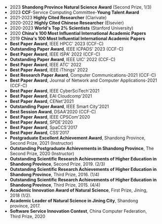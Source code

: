 - 2023 **Shandong Province Natural Science Award** (Second Prize, 1/3)
- 2023 **CCF**-Service Computing Committee-**Young Talent Award** 
- 2021-2023 **Highly Cited Researcher** (Clarivate)
- 2020-2022 **Highly Cited Chinese Researcher** (Elsevier)
- 2020-2023 **World's Top 2% Scientists** (Stanford University)
- 2020 **China's 100 Most Influential International Academic Papers**
- 2019 **China's 100 Most Influential International Academic Papers**
- **Best Paper Award**, IEEE HPCC' 2023 (CCF-C)
- **Outstanding Paper Award**, IEEE ICPADS' 2023 (CCF-C)
- **Best Paper Award**, IEEE ISPA' 2022 (CCF-C)
- **Outstanding Paper Award**, IEEE UIC' 2022 (CCF-C)
- **Best Paper Award**, IEEE ATC' 2022
- **Best Paper Award**, IEEE iThings' 2022
- **Best Research Paper Award**, Computer Communications-2021 (CCF-C)
- **Best Paper Award**, Journal of Network and Computer Applications-2021 (CCF-C)
- **Best Paper Award**, IEEE CyberSciTech'2021
- **Best Paper Award**, EAI Cloudcomp'2021
- **Best Paper Award**, CENet'2021
- **Outstanding Paper Award**, IEEE Smart City'2021
- **Best Session Award**, DSAA'2020 (CCF-C)
- **Best Paper Award**, IEEE CPSCom'2020
- **Best Paper Award**, SPDE'2020
- **Best Paper Award**, SpaCCS'2017 
- **Best Paper Award**, CSS'2017
- **Postgraduate Excellent Achievement Award**, Shandong Province, Second Prize, 2021 (Instructor)
- **Outstanding Postgraduate Achievements in Shandong Province**, The Second Prize, 2020 (Instructor)
- **Outstanding Scientific Research Achievements of Higher Education in Shandong Province**, Second Prize, 2019. (2/3)
- **Outstanding Scientific Research Achievements of Higher Education in Shandong Province**, Third Prize, 2016. (1/4)
- **Outstanding Scientific Research Achievements of Higher Education in Shandong Province**, Third Prize, 2015. (4/4)
- **Academic Innovation Award of Natural Science**, First Prize, Jining, 2018 (1/2).
- **Academic Leader of Natural Science in Jining City**, Shandong province, 2017.
- **Software Service Innovation Contest**, China Computer Federation, Third Prize, 2020